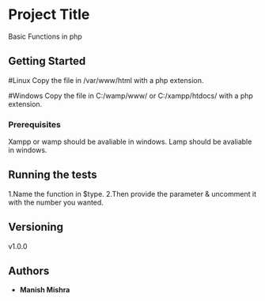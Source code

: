 # Project Title

Basic Functions in php

## Getting Started

  #Linux
  Copy the file in /var/www/html with a php extension.

  #Windows
  Copy the file in C:/wamp/www/ or C:/xampp/htdocs/ with a php extension.

### Prerequisites

 Xampp or wamp should be avaliable in windows.
 Lamp should be avaliable in windows.

## Running the tests

  1.Name the function in $type.
  2.Then provide the parameter & uncomment it with the number you wanted.

## Versioning

 v1.0.0

## Authors

* **Manish Mishra**